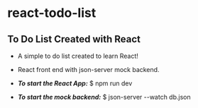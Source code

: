 # react-todo-list

## To Do List Created with React

- A simple to do list created to learn React!

- React front end with json-server mock backend.



- ***To start the React App:***
$ npm run dev

- ***To start the mock backend:***
$ json-server --watch db.json
